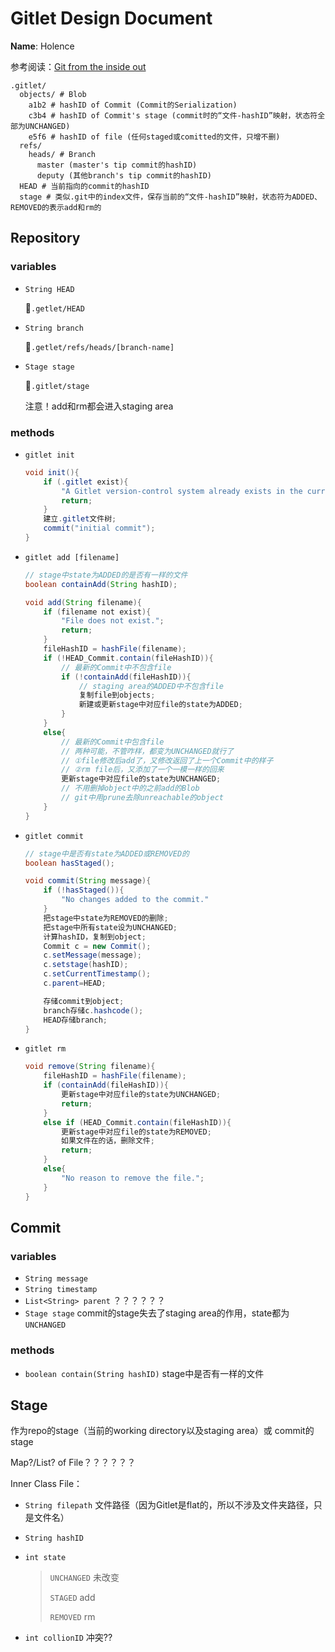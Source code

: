 # Gitlet Design Document

**Name**: Holence

参考阅读：[Git from the inside out](https://www.youtube.com/watch?v=fCtZWGhQBvo)

```
.gitlet/
  objects/ # Blob
    a1b2 # hashID of Commit (Commit的Serialization)
    c3b4 # hashID of Commit's stage (commit时的“文件-hashID”映射，状态符全部为UNCHANGED)
    e5f6 # hashID of file (任何staged或comitted的文件，只增不删)
  refs/
    heads/ # Branch
      master (master's tip commit的hashID)
      deputy (其他branch's tip commit的hashID)
  HEAD # 当前指向的commit的hashID
  stage # 类似.git中的index文件，保存当前的“文件-hashID”映射，状态符为ADDED、REMOVED的表示add和rm的
```

## Repository

### variables

- `String HEAD`

  💾`.getlet/HEAD`

- `String branch`

  💾`.getlet/refs/heads/[branch-name]`

- `Stage stage`

  💾`.gitlet/stage`

  注意！add和rm都会进入staging area

### methods

- `gitlet init`

  ```java
  void init(){
      if (.gitlet exist){
          "A Gitlet version-control system already exists in the current directory.";
          return;
      }
      建立.gitlet文件树;
      commit("initial commit");
  }
  ```

- `gitlet add [filename]`

  ```java
  // stage中state为ADDED的是否有一样的文件
  boolean containAdd(String hashID);
  
  void add(String filename){
      if (filename not exist){
          "File does not exist.";
          return;
      }
      fileHashID = hashFile(filename);
      if (!HEAD_Commit.contain(fileHashID)){
          // 最新的Commit中不包含file
          if (!containAdd(fileHashID)){
              // staging area的ADDED中不包含file
              复制file到objects;
              新建或更新stage中对应file的state为ADDED;
          }
      }
      else{
          // 最新的Commit中包含file
          // 两种可能，不管咋样，都变为UNCHANGED就行了
          // ①file修改后add了，又修改返回了上一个Commit中的样子
          // ②rm file后，又添加了一个一模一样的回来
          更新stage中对应file的state为UNCHANGED;
          // 不用删掉object中的之前add的Blob
          // git中用prune去除unreachable的object
      }
  }
  ```

- `gitlet commit`

  ```java
  // stage中是否有state为ADDED或REMOVED的
  boolean hasStaged();
  
  void commit(String message){
      if (!hasStaged()){
          "No changes added to the commit."
      }
      把stage中state为REMOVED的删除;
      把stage中所有state设为UNCHANGED;
      计算hashID，复制到object;
      Commit c = new Commit();
      c.setMessage(message);
      c.setstage(hashID);
      c.setCurrentTimestamp();
      c.parent=HEAD;
  
      存储commit到object;
      branch存储c.hashcode();
      HEAD存储branch;
  }
  ```

- `gitlet rm`

  ```java
  void remove(String filename){
      fileHashID = hashFile(filename);
      if (containAdd(fileHashID)){
          更新stage中对应file的state为UNCHANGED;
          return;
      }
      else if (HEAD_Commit.contain(fileHashID)){
          更新stage中对应file的state为REMOVED;
          如果文件在的话，删除文件;
          return;
      }
      else{
          "No reason to remove the file.";
      }
  }
  ```

## Commit

### variables

- `String message`
- `String timestamp`
- `List<String> parent` ？？？？？？
- `Stage stage` commit的stage失去了staging area的作用，state都为`UNCHANGED`

### methods

- `boolean contain(String hashID)` stage中是否有一样的文件

## Stage

作为repo的stage（当前的working directory以及staging area）或 commit的stage

Map?/List? of File？？？？？？

Inner Class File：

- `String filepath` 文件路径（因为Gitlet是flat的，所以不涉及文件夹路径，只是文件名）

- `String hashID`

- `int state`

  > `UNCHANGED` 未改变
  >
  > `STAGED` add
  >
  > `REMOVED` rm

- `int collionID` 冲突??

